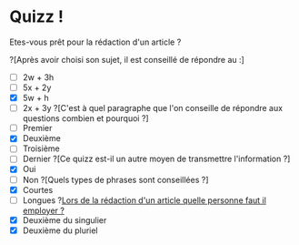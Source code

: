 # Quizz !

Etes-vous prêt pour la rédaction d'un article ? 

?[Après avoir choisi son sujet, il est conseillé de répondre au :]
-[ ] 2w + 3h
-[ ] 5x + 2y
-[x] 5w + h
-[ ] 2x + 3y
?[C'est à quel paragraphe que l'on conseille de répondre aux questions combien et pourquoi ?]
-[ ] Premier
-[x] Deuxième
-[ ] Troisième
-[ ] Dernier
?[Ce quizz est-il un autre moyen de transmettre l'information ?]
-[x] Oui
-[ ] Non
?[Quels types de phrases sont conseillées ?]
-[x] Courtes
-[ ] Longues
?[Lors de la rédaction d'un article quelle personne faut il employer ?](multiple)
-[x] Deuxième du singulier
-[x] Deuxième du pluriel

